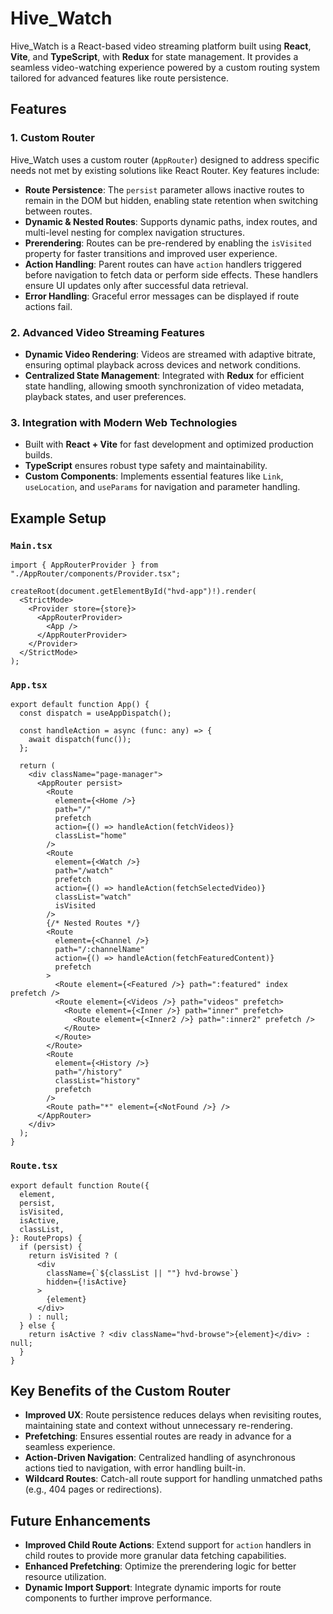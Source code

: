 
# Hive_Watch

Hive_Watch is a React-based video streaming platform built using **React**, **Vite**, and **TypeScript**, with **Redux** for state management. It provides a seamless video-watching experience powered by a custom routing system tailored for advanced features like route persistence.

## Features

### 1. **Custom Router**
Hive_Watch uses a custom router (`AppRouter`) designed to address specific needs not met by existing solutions like React Router. Key features include:
- **Route Persistence**: The `persist` parameter allows inactive routes to remain in the DOM but hidden, enabling state retention when switching between routes.
- **Dynamic & Nested Routes**: Supports dynamic paths, index routes, and multi-level nesting for complex navigation structures.
- **Prerendering**: Routes can be pre-rendered by enabling the `isVisited` property for faster transitions and improved user experience.
- **Action Handling**: Parent routes can have `action` handlers triggered before navigation to fetch data or perform side effects. These handlers ensure UI updates only after successful data retrieval.
- **Error Handling**: Graceful error messages can be displayed if route actions fail.

### 2. **Advanced Video Streaming Features**
- **Dynamic Video Rendering**: Videos are streamed with adaptive bitrate, ensuring optimal playback across devices and network conditions.
- **Centralized State Management**: Integrated with **Redux** for efficient state handling, allowing smooth synchronization of video metadata, playback states, and user preferences.

### 3. **Integration with Modern Web Technologies**
- Built with **React + Vite** for fast development and optimized production builds.
- **TypeScript** ensures robust type safety and maintainability.
- **Custom Components**: Implements essential features like `Link`, `useLocation`, and `useParams` for navigation and parameter handling.

## Example Setup

### `Main.tsx`
```tsx
import { AppRouterProvider } from "./AppRouter/components/Provider.tsx";

createRoot(document.getElementById("hvd-app")!).render(
  <StrictMode>
    <Provider store={store}>
      <AppRouterProvider>
        <App />
      </AppRouterProvider>
    </Provider>
  </StrictMode>
);
```

### `App.tsx`
```tsx
export default function App() {
  const dispatch = useAppDispatch();

  const handleAction = async (func: any) => {
    await dispatch(func());
  };

  return (
    <div className="page-manager">
      <AppRouter persist>
        <Route
          element={<Home />}
          path="/"
          prefetch
          action={() => handleAction(fetchVideos)}
          classList="home"
        />
        <Route
          element={<Watch />}
          path="/watch"
          prefetch
          action={() => handleAction(fetchSelectedVideo)}
          classList="watch"
          isVisited
        />
        {/* Nested Routes */}
        <Route
          element={<Channel />}
          path="/:channelName"
          action={() => handleAction(fetchFeaturedContent)}
          prefetch
        >
          <Route element={<Featured />} path=":featured" index prefetch />
          <Route element={<Videos />} path="videos" prefetch>
            <Route element={<Inner />} path="inner" prefetch>
              <Route element={<Inner2 />} path=":inner2" prefetch />
            </Route>
          </Route>
        </Route>
        <Route
          element={<History />}
          path="/history"
          classList="history"
          prefetch
        />
        <Route path="*" element={<NotFound />} />
      </AppRouter>
    </div>
  );
}
```

### `Route.tsx`
```tsx
export default function Route({
  element,
  persist,
  isVisited,
  isActive,
  classList,
}: RouteProps) {
  if (persist) {
    return isVisited ? (
      <div
        className={`${classList || ""} hvd-browse`}
        hidden={!isActive}
      >
        {element}
      </div>
    ) : null;
  } else {
    return isActive ? <div className="hvd-browse">{element}</div> : null;
  }
}
```

## Key Benefits of the Custom Router
- **Improved UX**: Route persistence reduces delays when revisiting routes, maintaining state and context without unnecessary re-rendering.
- **Prefetching**: Ensures essential routes are ready in advance for a seamless experience.
- **Action-Driven Navigation**: Centralized handling of asynchronous actions tied to navigation, with error handling built-in.
- **Wildcard Routes**: Catch-all route support for handling unmatched paths (e.g., 404 pages or redirections).

## Future Enhancements
- **Improved Child Route Actions**: Extend support for `action` handlers in child routes to provide more granular data fetching capabilities.
- **Enhanced Prefetching**: Optimize the prerendering logic for better resource utilization.
- **Dynamic Import Support**: Integrate dynamic imports for route components to further improve performance.
